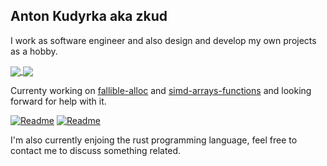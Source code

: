 ## Anton Kudyrka aka zkud

I work as software engineer and also design and develop my own projects as a hobby.

<a href="https://github.com/anuraghazra/github-readme-stats">
  <img align="center" src="https://github-readme-stats.vercel.app/api?username=zkud&count_private=true&show_icons=true&theme=dark" />
</a>
<a href="https://github.com/anuraghazra/github-readme-stats">
  <img align="center" src="https://github-readme-stats.vercel.app/api/top-langs/?username=zkud&show_icons=true&theme=dark&layout=compact&langs_count=10" />
</a>

Currenty working on [fallible-alloc](https://github.com/zkud/fallible-alloc) and [simd-arrays-functions](https://github.com/zkud/simd-arrays-functions) and looking forward for help with it.

[![Readme](https://github-readme-stats.vercel.app/api/pin/?username=zkud&repo=fallible-alloc&theme=dark)](https://github.com/zkud/fallible-alloc)
[![Readme](https://github-readme-stats.vercel.app/api/pin/?username=zkud&repo=simd-arrays-functions&theme=dark)](https://github.com/zkud/simd-arrays-functions)

I'm also currently enjoing the rust programming language, feel free to contact me to discuss something related.

